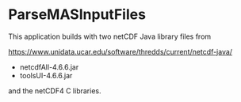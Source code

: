 # ParseMASInputFiles

This application builds with two netCDF Java library files from

https://www.unidata.ucar.edu/software/thredds/current/netcdf-java/

  - netcdfAll-4.6.6.jar
  - toolsUI-4.6.6.jar
  
and the netCDF4 C libraries.
